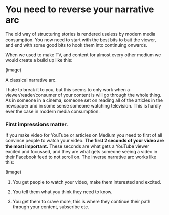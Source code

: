 # You need to reverse your narrative arc
The old way of structuring stories is rendered useless by modern media consumption. You now need to start with the best bits to bait the viewer, and end with some good bits to hook them into continuing onwards.

When we used to make TV, and content for almost every other medium we would create a build up like this:

(image)

A classical narrative arc.

I hate to break it to you, but this seems to only work when a viewer/reader/consumer of your content is will go through the whole thing. As in someone in a cinema, someone set on reading all of the articles in the newspaper and in some sense someone watching television. This is hardly ever the case in modern media consumption.

### First impressions matter.
If you make video for YouTube or articles on Medium you need to first of all convince people to watch your video. **The first 2 seconds of your video are the most important.** These seconds are what gets a YouTube viewer excited and focussed, and they are what gets someone seeing a video in their Facebook feed to not scroll on.
The inverse narrative arc works like this:

(image)

1. You get people to watch your video, make them interested and excited.

2. You tell them what you think they need to know.

3. You get them to crave more, this is where they continue their path through your content, subscribe etc.
